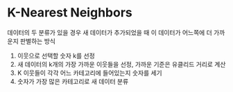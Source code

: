 # K-Nearest Neighbors

데이터의 두 분류가 있을 경우
새 데이터가 추가되었을 때 이 데이터가 어느쪽에 더 가까운지 판별하는 방식

1. 이웃으로 선택할 숫자 k를 선정
2. 새 데이터의 k개의 가장 가까운 이웃들을 선정, 가까운 기준은 유클리드 거리로 계산
3. K 이웃들이 각각 어느 카테고리에 들어있는지 숫자를 세기
4. 숫자가 가장 많은 카테고리로 새 데이터 분류

